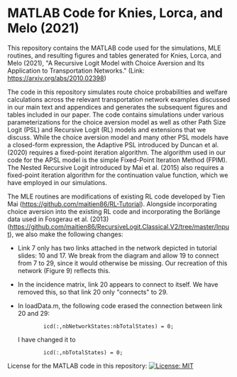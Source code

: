 # MATLAB Code for Knies, Lorca, and Melo (2021)
This repository contains the MATLAB code used for the simulations, MLE routines, and resulting figures and tables generated for Knies, Lorca, and Melo (2021), "A Recursive Logit Model with Choice Aversion and Its Application to Transportation Networks." (Link: https://arxiv.org/abs/2010.02398)

The code in this repository simulates route choice probabilities and welfare calculations across the relevant transportation network examples discussed in our main text and appendices and generates the subsequent figures and tables included in our paper. The code contains simulations under various parameterizations for the choice aversion model as well as other Path Size Logit (PSL) and Recursive Logit (RL) models and extensions that we discuss. While the choice aversion model and many other PSL models have a closed-form expression, the Adaptive PSL introduced by Duncan et al. (2020) requires a fixed-point iteration algorithm. The algorithm used in our code for the APSL model is the simple Fixed-Point Iteration Method (FPIM). The Nested Recursive Logit introduced by Mai et al. (2015) also requires a fixed-point iteration algorithm for the continuation value function, which we have employed in our simulations.

The MLE routines are modifications of existing RL code developed by Tien Mai (https://github.com/maitien86/RL-Tutorial). Alongside incorporating choice aversion into the existing RL code and incorporating the Borl&auml;nge data used in Fosgerau et al. (2013) (https://github.com/maitien86/RecursiveLogit.Classical.V2/tree/master/Input), we also make the following changes:
   -   Link 7 only has two links attached in the network depicted in 
       tutorial slides: 10 and 17. We break from the diagram and allow 19
       to connect from 7 to 29, since it would otherwise be missing. Our recreation of this network (Figure 9) reflects this.
   -   In the incidence matrix, link 20 appears to connect to itself. 
       We have removed this, so that link 20 only "connects" to 29.
   -   In loadData.m, the following code erased the connection between
       link 20 and 29:
       
                   icd(:,nbNetworkStates:nbTotalStates) = 0;
                   
       I have changed it to
       
                   icd(:,nbTotalStates) = 0;
                   


License for the MATLAB code in this repository: [![License: MIT](https://img.shields.io/badge/License-MIT-yellow.svg)](https://opensource.org/licenses/MIT)
